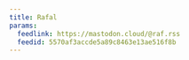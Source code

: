 ```yaml
---
title: Rafal
params:
  feedlink: https://mastodon.cloud/@raf.rss
  feedid: 5570af3accde5a89c8463e13ae516f8b
---
```

